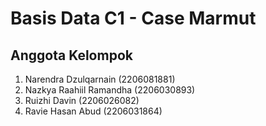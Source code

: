 # Basis Data C1 - Case Marmut

## Anggota Kelompok

1. Narendra Dzulqarnain (2206081881)
2. Nazkya Raahiil Ramandha (2206030893)
3. Ruizhi Davin (2206026082)
4. Ravie Hasan Abud (2206031864)

<br>